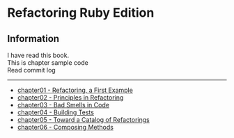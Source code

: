 # Refactoring Ruby Edition

## Information  
I have read this book.  
This is chapter sample code  
Read commit log

----

- [chapter01 - Refactoring, a First Example](https://github.com/jiwhunkim/refactoring-ruby-edition/commits/chapter01)
- [chapter02 - Principles in Refactoring](https://github.com/jiwhunkim/refactoring-ruby-edition/commits/chapter02)
- [chapter03 - Bad Smells in Code](https://github.com/jiwhunkim/refactoring-ruby-edition/commits/chapter03)
- [chapter04 - Building Tests](https://github.com/jiwhunkim/refactoring-ruby-edition/commits/chapter04)
- [chapter05 - Toward a Catalog of Refactorings](https://github.com/jiwhunkim/refactoring-ruby-edition/commits/chapter05)
- [chapter06 - Composing Methods](https://github.com/jiwhunkim/refactoring-ruby-edition/commits/chapter06)

